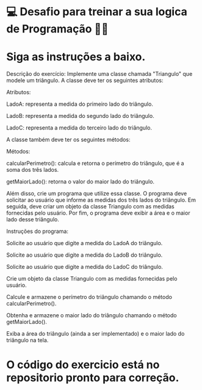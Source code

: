 
# 💻 Desafio para treinar a sua logica de Programação  🧑‍💻


# Siga as instruções a baixo.

Descrição do exercício:
Implemente uma classe chamada "Triangulo" que modele um triângulo. A classe deve ter os seguintes atributos:

Atributos:

LadoA: representa a medida do primeiro lado do triângulo.

LadoB: representa a medida do segundo lado do triângulo.

LadoC: representa a medida do terceiro lado do triângulo.

A classe também deve ter os seguintes métodos:

Métodos:

calcularPerimetro(): calcula e retorna o perímetro do triângulo, que é a soma dos três lados.

getMaiorLado(): retorna o valor do maior lado do triângulo.

Além disso, crie um programa que utilize essa classe. 
O programa deve solicitar ao usuário que informe as medidas dos três lados do triângulo. Em seguida, deve criar um objeto da classe Triangulo com as medidas fornecidas pelo usuário. Por fim, o programa deve exibir a área e o maior lado desse triângulo.

Instruções do programa:

Solicite ao usuário que digite a medida do LadoA do triângulo.

Solicite ao usuário que digite a medida do LadoB do triângulo.

Solicite ao usuário que digite a medida do LadoC do triângulo.

Crie um objeto da classe Triangulo com as medidas fornecidas pelo usuário.

Calcule e armazene o perímetro do triângulo chamando o método calcularPerimetro().

Obtenha e armazene o maior lado do triângulo chamando o método getMaiorLado().

Exiba a área do triângulo (ainda a ser implementado) e o maior lado do triângulo na tela.

# O código do exercicio está no repositorio pronto para correção.
